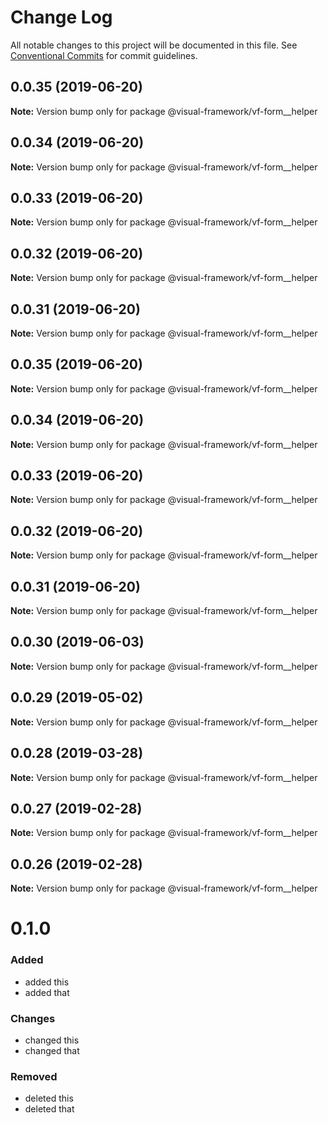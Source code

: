 # Change Log

All notable changes to this project will be documented in this file.
See [Conventional Commits](https://conventionalcommits.org) for commit guidelines.

## 0.0.35 (2019-06-20)

**Note:** Version bump only for package @visual-framework/vf-form__helper





## 0.0.34 (2019-06-20)

**Note:** Version bump only for package @visual-framework/vf-form__helper





## 0.0.33 (2019-06-20)

**Note:** Version bump only for package @visual-framework/vf-form__helper





## 0.0.32 (2019-06-20)

**Note:** Version bump only for package @visual-framework/vf-form__helper





## 0.0.31 (2019-06-20)

**Note:** Version bump only for package @visual-framework/vf-form__helper





## 0.0.35 (2019-06-20)

**Note:** Version bump only for package @visual-framework/vf-form__helper





## 0.0.34 (2019-06-20)

**Note:** Version bump only for package @visual-framework/vf-form__helper





## 0.0.33 (2019-06-20)

**Note:** Version bump only for package @visual-framework/vf-form__helper





## 0.0.32 (2019-06-20)

**Note:** Version bump only for package @visual-framework/vf-form__helper





## 0.0.31 (2019-06-20)

**Note:** Version bump only for package @visual-framework/vf-form__helper





## 0.0.30 (2019-06-03)

**Note:** Version bump only for package @visual-framework/vf-form__helper





## 0.0.29 (2019-05-02)

**Note:** Version bump only for package @visual-framework/vf-form__helper





## 0.0.28 (2019-03-28)

**Note:** Version bump only for package @visual-framework/vf-form__helper





## 0.0.27 (2019-02-28)

**Note:** Version bump only for package @visual-framework/vf-form__helper





## 0.0.26 (2019-02-28)

**Note:** Version bump only for package @visual-framework/vf-form__helper





# 0.1.0

### Added
- added this
- added that

### Changes

- changed this
- changed that

### Removed

- deleted this
- deleted that
